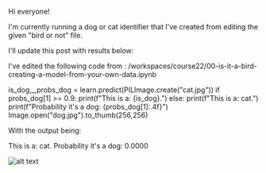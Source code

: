 Hi everyone!

I'm currently running a dog or cat identifier that I've created from editing the given "bird or not" file.

I'll update this post with results below:

I've edited the following code from : /workspaces/course22/00-is-it-a-bird-creating-a-model-from-your-own-data.ipynb

is_dog,_,probs_dog = learn.predict(PILImage.create("cat.jpg"))
if probs_dog[1] >= 0.9:
    print(f"This is a: {is_dog}.")
else:
    print(f"This is a: cat.")
print(f"Probability it's a dog: {probs_dog[1]:.4f}")
Image.open("dog.jpg").to_thumb(256,256)

With the output being:

This is a: cat.
Probability it's a dog: 0.0000

![alt text](https://github.com/s4579934/s4579934.github.io/blob/images/dog.jpg?raw=true)
